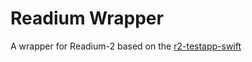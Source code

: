 # Readium Wrapper

A wrapper for Readium-2 based on the [r2-testapp-swift](https://github.com/readium/r2-testapp-swift)
